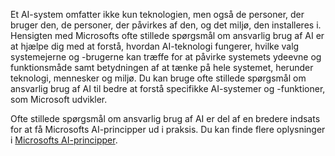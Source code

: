Et AI-system omfatter ikke kun teknologien, men også de personer, der bruger den, de personer, der påvirkes af den, og det miljø, den installeres i. Hensigten med Microsofts ofte stillede spørgsmål om ansvarlig brug af AI er at hjælpe dig med at forstå, hvordan AI-teknologi fungerer, hvilke valg systemejerne og -brugerne kan træffe for at påvirke systemets ydeevne og funktionsmåde samt betydningen af at tænke på hele systemet, herunder teknologi, mennesker og miljø. Du kan bruge ofte stillede spørgsmål om ansvarlig brug af AI til bedre at forstå specifikke AI-systemer og -funktioner, som Microsoft udvikler.

Ofte stillede spørgsmål om ansvarlig brug af AI er del af en bredere indsats for at få Microsofts AI-principper ud i praksis. Du kan finde flere oplysninger i [Microsofts AI-principper](https://www.microsoft.com/ai/responsible-ai).
